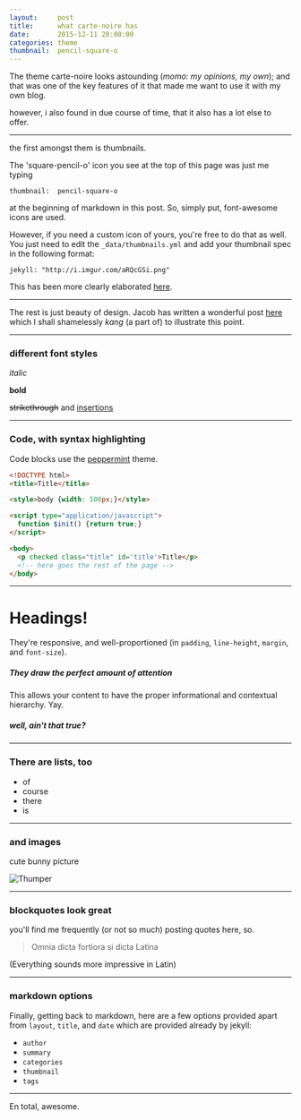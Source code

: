 ```yaml
---
layout:     post
title:      what carte-noire has
date:       2015-12-11 20:00:00
categories: theme
thumbnail:  pencil-square-o
---
```


The theme carte-noire looks astounding (_momo: my opinions, my own_); and that was
one of the key features of it that made me want to use it with my own blog.

however, i also found in due course of time, that it also has a lot else to offer.

------------

the first amongst them is thumbnails.

The 'square-pencil-o' icon you see at the top of this page was just me typing

```
thumbnail:  pencil-square-o
```

at the beginning of markdown in this post. So, simply put, font-awesome icons are
used.

However, if you need a custom icon of yours, you're free to do that as well.
You just need to edit the ```_data/thumbnails.yml``` and add your thumbnail spec
in the following format:

```
jekyll: "http://i.imgur.com/aRQcGSi.png"
```

This has been more clearly elaborated [here][1].

-----------

The rest is just beauty of design. Jacob has written a wonderful post [here][2] which
I shall shamelessly _kang_ (a part of) to illustrate this point.

-----------

### different font styles

_italic_

__bold__

<del>strikethrough</del> and <ins>insertions</ins>

-----------

### Code, with syntax highlighting

Code blocks use the [peppermint][3] theme.

```html
<!DOCTYPE html>
<title>Title</title>

<style>body {width: 500px;}</style>

<script type="application/javascript">
  function $init() {return true;}
</script>

<body>
  <p checked class="title" id='title'>Title</p>
  <!-- here goes the rest of the page -->
</body>
```

-----------

# Headings!

They're responsive, and well-proportioned (in `padding`, `line-height`, `margin`, and `font-size`).

##### They draw the perfect amount of attention

This allows your content to have the proper informational and contextual hierarchy. Yay.

##### well, ain't that true?

-----------

### There are lists, too

  * of
  * course
  * there
  * is

-----------

### and images

cute bunny picture

![Thumper](http://i.imgur.com/DMCHDqF.jpg)

-----------

### blockquotes look great

you'll find me frequently (or not so much) posting quotes here, so.

> Omnia dicta fortiora si dicta Latina

(Everything sounds more impressive in Latin)

-----------

### markdown options

Finally, getting back to markdown, here are a few options provided apart from
```layout```, ```title```, and ```date``` which are provided already by jekyll:

 * ```author```
 * ```summary```
 * ```categories```
 * ```thumbnail```
 * ```tags```

-----------

En total, awesome. 

[1]: http://carte-noire.jacobtomlinson.co.uk/jekyll/2014/06/08/using-thumbnails/
[2]: http://carte-noire.jacobtomlinson.co.uk/jekyll/2014/06/10/carte-noire-in-action/
[3]: https://noahfrederick.com/log/lion-terminal-theme-peppermint/